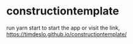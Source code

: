 ﻿# constructiontemplate

run yarn start to start the app or visit the link, 
https://timdeslo.github.io/constructiontemplate/
